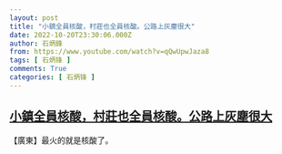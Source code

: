 ```yaml
---
layout: post
title: "小鎮全員核酸，村莊也全員核酸。公路上灰塵很大"
date: 2022-10-20T23:30:06.000Z
author: 石炳鋒
from: https://www.youtube.com/watch?v=qQwUpwJaza8
tags: [ 石炳锋 ]
comments: True
categories: [ 石炳锋 ]
---
```

<!--1666308606000-->
[小鎮全員核酸，村莊也全員核酸。公路上灰塵很大](https://www.youtube.com/watch?v=qQwUpwJaza8)
------

<div>
【廣東】最火的就是核酸了。
</div>
